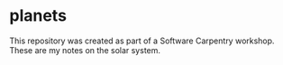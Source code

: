 # planets
This repository was created as part of a Software Carpentry workshop.
These are my notes on the solar system.
